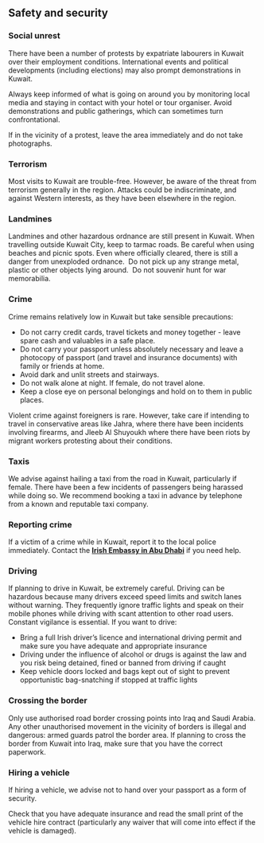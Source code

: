 ## Safety and security

### **Social unrest**

There have been a number of protests by expatriate labourers in Kuwait over their employment conditions. International events and political developments (including elections) may also prompt demonstrations in Kuwait.

Always keep informed of what is going on around you by monitoring local media and staying in contact with your hotel or tour organiser. Avoid demonstrations and public gatherings, which can sometimes turn confrontational.

If in the vicinity of a protest, leave the area immediately and do not take photographs.

### **Terrorism**

Most visits to Kuwait are trouble-free. However, be aware of the threat from terrorism generally in the region. Attacks could be indiscriminate, and against Western interests, as they have been elsewhere in the region.

### **Landmines**

Landmines and other hazardous ordnance are still present in Kuwait. When travelling outside Kuwait City, keep to tarmac roads. Be careful when using beaches and picnic spots. Even where officially cleared, there is still a danger from unexploded ordnance.  Do not pick up any strange metal, plastic or other objects lying around.  Do not souvenir hunt for war memorabilia.

### **Crime**

Crime remains relatively low in Kuwait but take sensible precautions:

* Do not carry credit cards, travel tickets and money together - leave spare cash and valuables in a safe place.
* Do not carry your passport unless absolutely necessary and leave a photocopy of passport (and travel and insurance documents) with family or friends at home.
* Avoid dark and unlit streets and stairways.
* Do not walk alone at night. If female, do not travel alone.
* Keep a close eye on personal belongings and hold on to them in public places.

Violent crime against foreigners is rare. However, take care if intending to travel in conservative areas like Jahra, where there have been incidents involving firearms, and Jleeb Al Shuyoukh where there have been riots by migrant workers protesting about their conditions.

### **Taxis**

We advise against hailing a taxi from the road in Kuwait, particularly if female. There have been a few incidents of passengers being harassed while doing so. We recommend booking a taxi in advance by telephone from a known and reputable taxi company.

### **Reporting crime**

If a victim of a crime while in Kuwait, report it to the local police immediately. Contact the [**Irish Embassy in Abu Dhabi**](/en/uae/abudhabi/) if you need help.

### **Driving**

If planning to drive in Kuwait, be extremely careful. Driving can be hazardous because many drivers exceed speed limits and switch lanes without warning. They frequently ignore traffic lights and speak on their mobile phones while driving with scant attention to other road users. Constant vigilance is essential. If you want to drive:

* Bring a full Irish driver’s licence and international driving permit and make sure you have adequate and appropriate insurance
* Driving under the influence of alcohol or drugs is against the law and you risk being detained, fined or banned from driving if caught
* Keep vehicle doors locked and bags kept out of sight to prevent opportunistic bag-snatching if stopped at traffic lights

### **Crossing the border**

Only use authorised road border crossing points into Iraq and Saudi Arabia. Any other unauthorised movement in the vicinity of borders is illegal and dangerous: armed guards patrol the border area. If planning to cross the border from Kuwait into Iraq, make sure that you have the correct paperwork.

### **Hiring a vehicle**

If hiring a vehicle, we advise not to hand over your passport as a form of security.

Check that you have adequate insurance and read the small print of the vehicle hire contract (particularly any waiver that will come into effect if the vehicle is damaged).